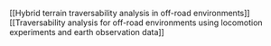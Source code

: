 [[Hybrid terrain traversability analysis in off-road environments]]
[[Traversability analysis for off-road environments using locomotion experiments and earth observation data]]


